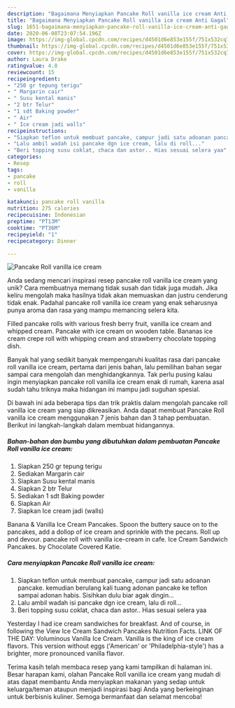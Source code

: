 ```yaml
---
description: "Bagaimana Menyiapkan Pancake Roll vanilla ice cream Anti Gagal"
title: "Bagaimana Menyiapkan Pancake Roll vanilla ice cream Anti Gagal"
slug: 1651-bagaimana-menyiapkan-pancake-roll-vanilla-ice-cream-anti-gagal
date: 2020-06-08T23:07:54.196Z
image: https://img-global.cpcdn.com/recipes/d4501d6e853e155f/751x532cq70/pancake-roll-vanilla-ice-cream-foto-resep-utama.jpg
thumbnail: https://img-global.cpcdn.com/recipes/d4501d6e853e155f/751x532cq70/pancake-roll-vanilla-ice-cream-foto-resep-utama.jpg
cover: https://img-global.cpcdn.com/recipes/d4501d6e853e155f/751x532cq70/pancake-roll-vanilla-ice-cream-foto-resep-utama.jpg
author: Laura Drake
ratingvalue: 4.8
reviewcount: 15
recipeingredient:
- "250 gr tepung terigu"
- " Margarin cair"
- " Susu kental manis"
- "2 btr Telur"
- "1 sdt Baking powder"
- " Air"
- " Ice cream jadi walls"
recipeinstructions:
- "Siapkan teflon untuk membuat pancake, campur jadi satu adoanan pancake. kemudian berulang kali tuang adonan pancake ke teflon sampai adonan habis. Sisihkan dulu biar agak dingin..."
- "Lalu ambil wadah isi pancake dgn ice cream, lalu di roll..."
- "Beri topping susu coklat, chaca dan astor.. Hias sesuai selera yaa"
categories:
- Resep
tags:
- pancake
- roll
- vanilla

katakunci: pancake roll vanilla 
nutrition: 275 calories
recipecuisine: Indonesian
preptime: "PT13M"
cooktime: "PT36M"
recipeyield: "1"
recipecategory: Dinner

---
```



![Pancake Roll vanilla ice cream](https://img-global.cpcdn.com/recipes/d4501d6e853e155f/751x532cq70/pancake-roll-vanilla-ice-cream-foto-resep-utama.jpg)

Anda sedang mencari inspirasi resep pancake roll vanilla ice cream yang unik? Cara membuatnya memang tidak susah dan tidak juga mudah. Jika keliru mengolah maka hasilnya tidak akan memuaskan dan justru cenderung tidak enak. Padahal pancake roll vanilla ice cream yang enak seharusnya punya aroma dan rasa yang mampu memancing selera kita.

Filled pancake rolls with various fresh berry fruit, vanilla ice cream and whipped cream. Pancake with ice cream on wooden table. Bananas ice cream crepe roll with whipping cream and strawberry chocolate topping dish.

Banyak hal yang sedikit banyak mempengaruhi kualitas rasa dari pancake roll vanilla ice cream, pertama dari jenis bahan, lalu pemilihan bahan segar sampai cara mengolah dan menghidangkannya. Tak perlu pusing kalau ingin menyiapkan pancake roll vanilla ice cream enak di rumah, karena asal sudah tahu triknya maka hidangan ini mampu jadi suguhan spesial.


Di bawah ini ada beberapa tips dan trik praktis dalam mengolah pancake roll vanilla ice cream yang siap dikreasikan. Anda dapat membuat Pancake Roll vanilla ice cream menggunakan 7 jenis bahan dan 3 tahap pembuatan. Berikut ini langkah-langkah dalam membuat hidangannya.

<!--inarticleads1-->

##### Bahan-bahan dan bumbu yang dibutuhkan dalam pembuatan Pancake Roll vanilla ice cream:

1. Siapkan 250 gr tepung terigu
1. Sediakan  Margarin cair
1. Siapkan  Susu kental manis
1. Siapkan 2 btr Telur
1. Sediakan 1 sdt Baking powder
1. Siapkan  Air
1. Siapkan  Ice cream jadi (walls)


Banana &amp; Vanilla Ice Cream Pancakes. Spoon the buttery sauce on to the pancakes, add a dollop of ice cream and sprinkle with the pecans. Roll up and devour. pancake roll with vanilla ice-cream in cafe. Ice Cream Sandwich Pancakes. by Chocolate Covered Katie. 

<!--inarticleads2-->

##### Cara menyiapkan Pancake Roll vanilla ice cream:

1. Siapkan teflon untuk membuat pancake, campur jadi satu adoanan pancake. kemudian berulang kali tuang adonan pancake ke teflon sampai adonan habis. Sisihkan dulu biar agak dingin...
1. Lalu ambil wadah isi pancake dgn ice cream, lalu di roll...
1. Beri topping susu coklat, chaca dan astor.. Hias sesuai selera yaa


Yesterday I had ice cream sandwiches for breakfast. And of course, in following the View Ice Cream Sandwich Pancakes Nutrition Facts. LINK OF THE DAY: Voluminous Vanilla Ice Cream. Vanilla is the king of ice cream flavors. This version without eggs (&#39;American&#39; or &#39;Philadelphia-style&#39;) has a brighter, more pronounced vanilla flavor. 

Terima kasih telah membaca resep yang kami tampilkan di halaman ini. Besar harapan kami, olahan Pancake Roll vanilla ice cream yang mudah di atas dapat membantu Anda menyiapkan makanan yang sedap untuk keluarga/teman ataupun menjadi inspirasi bagi Anda yang berkeinginan untuk berbisnis kuliner. Semoga bermanfaat dan selamat mencoba!
